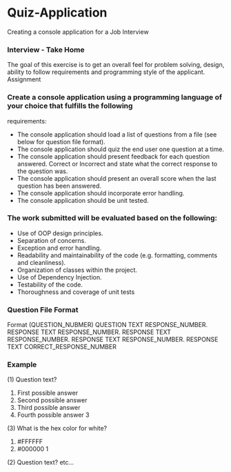 # Quiz-Application #
Creating a console application for a Job Interview

### Interview - Take Home ###
The goal of this exercise is to get an overall feel for problem solving, design, ability to follow
requirements and programming style of the applicant.
Assignment

### Create a console application using a programming language of your choice that fulfills the following ###
requirements:

- The console application should load a list of questions from a file (see below for question file
format).
- The console application should quiz the end user one question at a time.
- The console application should present feedback for each question answered. Correct or
Incorrect and state what the correct response to the question was.
- The console application should present an overall score when the last question has been
answered.
- The console application should incorporate error handling.
- The console application should be unit tested.

### The work submitted will be evaluated based on the following: ###      
- Use of OOP design principles.      
- Separation of concerns.      
- Exception and error handling.      
- Readability and maintainability of the code (e.g. formatting, comments and cleanliness).      
- Organization of classes within the project.
- Use of Dependency Injection.
- Testability of the code.      
- Thoroughness and coverage of unit tests

### Question File Format ###
Format
(QUESTION_NUBMER) QUESTION TEXT
RESPONSE_NUMBER. RESPONSE TEXT
RESPONSE_NUMBER. RESPONSE TEXT
RESPONSE_NUMBER. RESPONSE TEXT
RESPONSE_NUMBER. RESPONSE TEXT
CORRECT_RESPONSE_NUMBER

### Example ###
(1) Question text?
1. First possible answer
2. Second possible answer
3. Third possible answer
4. Fourth possible answer
3 

(3) What is the hex color for white?
1. #FFFFFF
2. #000000
1

(2) Question text?
etc...
